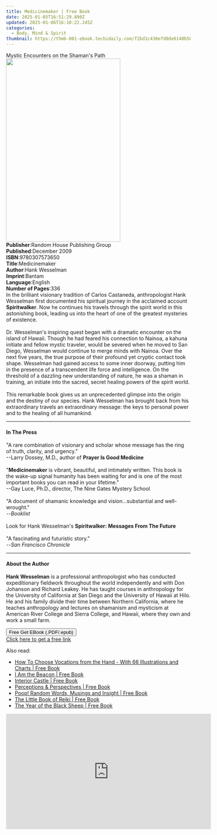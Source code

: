 ```yaml
---
title: Medicinemaker | Free Book
date: 2025-01-05T16:51:29.890Z
updated: 2025-01-06T16:10:22.245Z
categories:
  - Body, Mind & Spirit
thumbnail: https://thmb-001-ebook.techidaily.com/f2bd1c430efd0de6140b58f4b0056817886b98f7438e831425b24fd98a2bf966.jpg
---
```

<main id="book-container">
  <div class="flex flex-col">
    <div class="book-brief flex-1 py-6 px-4 sm:p-6 md:py-10 md:px-8">
      <!-- brief-->
      <div class="book-brief-main">Mystic Encounters on the Shaman's Path</div>
    </div>
    <div
      class="book-meta-info flex-1 grid gap-4 col-start-1 col-end-3 row-start-1 sm:mb-6 sm:grid-cols-4 lg:gap-6 lg:col-start-2 lg:row-end-6 lg:row-span-6 lg:mb-0"
    >
      <div
        class="book-meta-info-left place-content-center mt-4 p-4 text-sm leading-6 col-start-2 col-span-2 dark:text-slate-400"
      >
        <img
          class="w-full h-500 object-cover rounded-lg sm:h-255 sm:col-span-2 lg:col-span-full"
          src="https://img-001-ebook.techidaily.com/3fb96e0f230625f95e038f24d166162365eba8d026c4eaff9438679a23a6b28b.jpg"
          alt=""
          width="312"
          height="500"
        />
      </div>
      <div
        class="book-meta-info-right mt-2 col-start-1 row-start-2 col-span-3 self-center"
      >
        <!-- meta data  -->
        <div class="flex flex-col px-4 md:px-8">
          <div class="flex-1">
            <strong>Publisher</strong>:<span class="px-2"
              >Random House Publishing Group</span
            >
          </div>
          <div class="flex-1">
            <strong>Published</strong>:<span class="px-2">December 2009</span>
          </div>
          <div class="flex-1">
            <strong>ISBN</strong>:<span class="px-2">9780307573650</span>
          </div>
          <div class="flex-1">
            <strong>Title</strong>:<span class="px-2">Medicinemaker</span>
          </div>
          <div class="flex-1">
            <strong>Author</strong>:<span class="px-2">Hank Wesselman</span>
          </div>
          <div class="flex-1">
            <strong>Imprint</strong>:<span class="px-2">Bantam</span>
          </div>
          <div class="flex-1">
            <strong>Language</strong>:<span class="px-2">English</span>
          </div>
          <div class="flex-1">
            <strong>Number of Pages</strong>:<span class="px-2">336</span>
          </div>
        </div>
      </div>
    </div>
    <div class="book-description flex-1 py-6 px-4 sm:p-6 md:py-10 md:px-8">
      <div class="book-description-main">
        <div accordion-content="" id="description">
          In the brilliant visionary tradition of Carlos Castaneda,
          anthropologist Hank Wesselman first documented his spiritual journey
          in the acclaimed account <b>Spiritwalker</b>. Now he continues his
          travels through the spirit world in this astonishing book, leading us
          into the heart of one of the greatest mysteries of existence.<br /><br />Dr.
          Wesselman's inspiring quest began with a dramatic encounter on the
          island of Hawaii. Though he had feared his connection to Nainoa, a
          kahuna initiate and fellow mystic traveler, would be severed when he
          moved to San Diego, Wesselman would continue to merge minds with
          Nainoa. Over the next five years, the true purpose of their profound
          yet cryptic contact took shape. Wesselman had gained access to some
          inner doorway, putting him in the presence of a transcendent life
          force and intelligence. On the threshold of a dazzling new
          understanding of nature, he was a shaman in training, an initiate into
          the sacred, secret healing powers of the spirit world.<br /><br />This
          remarkable book gives us an unprecedented glimpse into the origin and
          the destiny of our species. Hank Wesselman has brought back from his
          extraordinary travels an extraordinary message: the keys to personal
          power and to the healing of all humankind.
        </div>
        <div class="accordion-fader"></div>
      </div>
    </div>
    <div class="book-excerpts flex-1 py-6 px-4 sm:p-6 md:py-10 md:px-8">
      <!-- excerpts-->
      <div class="book-excerpts-main">
        <hr />
        <h4 class="placeholder placeholder-heading">
          <span>In The Press</span>
        </h4>
        <p>
          "A rare combination of visionary and scholar whose message has the
          ring of truth, clarity, and urgency."<br />--Larry Dossey, M.D.,
          author of <b>Prayer Is Good Medicine</b><br /><br />"<b
            >Medicinemaker</b
          >
          is vibrant, beautiful, and intimately written. This book is the
          wake-up signal humanity has been waiting for and is one of the most
          important books you can read in your lifetime."<br />--Gay Luce,
          Ph.D., director, The Nine Gates Mystery School<br /><br />"A document
          of shamanic knowledge and vision...substantial and well-wrought."<br />--<i
            >Booklist</i
          ><br /><br />Look for Hank Wesselman's
          <b>Spiritwalker: Messages From The Future</b><br /><br />"A
          fascinating and futuristic story."<br />--<i
            >San Francisco Chronicle</i
          >
        </p>
      </div>
    </div>
    <div class="book-about-author flex-1 py-6 px-4 sm:p-6 md:py-10 md:px-8">
      <!-- about author-->
      <div class="book-main-author-main">
        <hr />
        <h4 class="placeholder placeholder-heading">
          <span>About the Author</span>
        </h4>
        <p>
          <b>Hank Wesselman</b>&nbsp;is a professional anthropologist who has
          conducted expeditionary fieldwork throughout the world independently
          and with Don Johanson and Richard Leakey. He has taught courses in
          anthropology for the University of California at San Diego and the
          University of Hawaii at Hilo. He and his family divide their time
          between Northern California, where he teaches anthropology and
          lectures on shamanism and mysticism at American River College and
          Sierra College, and Hawaii, where they own and work a small farm.
        </p>
      </div>
    </div>
    <div class="book-free-get flex-1 py-6 px-4 sm:p-6 md:py-10 md:px-8">
      <button
        id="btn-free-get"
        class="bg-blue-500 hover:bg-blue-700 text-white font-bold py-2 px-4 rounded"
      >
        Free Get EBook (.PDF/.epub)
      </button>
      <div id="countdown-display" class="px-2 text-lg mt-2"></div>
      <a
        id="free-link"
        class="hidden bg-blue-500 hover:bg-blue-700 text-white font-bold py-2 px-4 rounded"
        href="https://www.ebooks.com/en-us/book/458150/medicinemaker/hank-wesselman/"
        target="_blank"
        >Click here to get a free link</a
      >
    </div>
    <script>
      let countdownTime = 0;
      let countdownInterval = null;
      document
        .getElementById('btn-free-get')
        .addEventListener('click', startCountdown);
      function startCountdown() {
        countdownTime = new Date().getTime() + 60000 * 3;
        countdownInterval = setInterval(updateCountdown, 1000);
        document.getElementById('btn-free-get').disabled = true;
        document
          .getElementById('btn-free-get')
          .classList.add('bg-gray-500', 'cursor-not-allowed');
      }
      function updateCountdown() {
        let currentTime = new Date().getTime();
        let timeLeft = countdownTime - currentTime;
        let secondsLeft = Math.floor(timeLeft / 1000);
        document.getElementById('countdown-display').innerHTML =
          `Remaining time: ${secondsLeft} seconds.`;
        if (secondsLeft <= 0) {
          clearInterval(countdownInterval);
          document.getElementById('btn-free-get').classList.add('hidden');
          document.getElementById('free-link').classList.remove('hidden');
          document.getElementById('countdown-display').innerHTML = '';
        }
      }
    </script>
  </div>
</main>

<ins class="adsbygoogle"
      style="display:block"
      data-ad-client="ca-pub-7571918770474297"
      data-ad-slot="8358498916"
      data-ad-format="auto"
      data-full-width-responsive="true"></ins>
    

<span class="atpl-alsoreadstyle">Also read:</span>
<div><ul>
<li><a href="https://novels-ebooks.techidaily.com/210105852-9781528767026-how-to-choose-vocations-from-the-hand-with-66-illustrations-and-charts/"><u>How To Choose Vocations from the Hand - With 66 Illustrations and Charts | Free Book</u></a></li>
<li><a href="https://novels-ebooks.techidaily.com/210106028-9781735128122-i-am-the-beacon/"><u>I Am the Beacon | Free Book</u></a></li>
<li><a href="https://novels-ebooks.techidaily.com/210105878-9789389716986-interior-castle/"><u>Interior Castle | Free Book</u></a></li>
<li><a href="https://novels-ebooks.techidaily.com/210106033-9780646820637-perceptions-perspectives/"><u>Perceptions & Perspectives | Free Book</u></a></li>
<li><a href="https://novels-ebooks.techidaily.com/210106058-9781087907307-poop-random-words-musings-and-insight/"><u>Poop! Random Words, Musings and Insight | Free Book</u></a></li>
<li><a href="https://novels-ebooks.techidaily.com/210105682-9781856754545-the-little-book-of-reiki/"><u>The Little Book of Reiki | Free Book</u></a></li>
<li><a href="https://novels-ebooks.techidaily.com/210105696-9781633484436-the-year-of-the-black-sheep/"><u>The Year of the Black Sheep | Free Book</u></a></li>
</ul></div>

<!-- affiliate ads begin -->
<iframe width="560" height="315" src="https://www.youtube.com/embed/6X24fPKs6AE?si=YtQy-8zy7GifgfA7" title="YouTube video player" frameborder="0" allow="accelerometer; autoplay; clipboard-write; encrypted-media; gyroscope; picture-in-picture; web-share" referrerpolicy="strict-origin-when-cross-origin" allowfullscreen></iframe>
<!-- affiliate ads end -->

